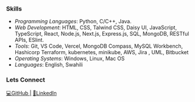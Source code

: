 ### Skills
- *Programming Languages*: Python, C/C++, Java.
- *Web Development*: HTML, CSS, Talwind CSS, Daisy UI, JavaScript, TypeScript, React, Node.js, Next.js, Express.js, SQL, MongoDB, RESTful APIs, ESlint.
- *Tools*: Git, VS Code, Vercel, MongoDB Compass, MySQL Workbench, Hashicorp Terraform, kubernetes, minikube, AWS, Jira , UML, Bitbucket
- *Operating Systems*: Windows, Linux, Mac OS
- *Languages*: English, Swahili

### Lets Connect

[💻GitHub |](https://github.com/Intina47)
[🤝LinkedIn](https://www.linkedin.com/in/isaiah-ntina-0669a8224/)



